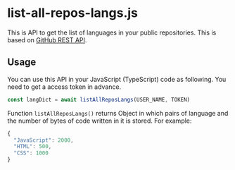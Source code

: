 # list-all-repos-langs.js
This is API to get the list of languages in your public repositories.
This is based on [GitHub REST API](https://docs.github.com/en/rest).

## Usage
You can use this API in your JavaScript (TypeScript) code as following.
You need to get a access token in advance.
```js
const langDict = await listAllReposLangs(USER_NAME, TOKEN)
```

Function `listAllReposLangs()` returns Object in which pairs of language and the number of bytes of code written in it is stored.
For example:
```js
{
  "JavaScript": 2000,
  "HTML": 500,
  "CSS": 1000
}
```
